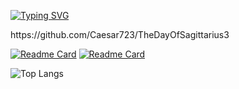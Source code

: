 [![Typing SVG](https://readme-typing-svg.herokuapp.com?font=Fira+Code&pause=1000&color=CA3DF7&random=false&width=435&lines=Welcome%EF%BC%81)](https://git.io/typing-svg)
<!--
**Caesar723/Caesar723** is a ✨ _special_ ✨ repository because its `README.md` (this file) appears on your GitHub profile.

Here are some ideas to get you started:

- 🔭 I’m currently working on ...
- 🌱 I’m currently learning ...
- 👯 I’m looking to collaborate on ...
- 🤔 I’m looking for help with ...
- 💬 Ask me about ...
- 📫 How to reach me: ...
- 😄 Pronouns: ...
- ⚡ Fun fact: ...
-->https://github.com/Caesar723/TheDayOfSagittarius3


[![Readme Card](https://github-readme-stats.vercel.app/api/pin/?username=Caesar723&repo=TheDayOfSagittarius3&theme=tokyonight)](https://github.com/Caesar723/TheDayOfSagittarius3)
[![Readme Card](https://github-readme-stats.vercel.app/api/pin/?username=Caesar723&repo=Magic&theme=tokyonight)](https://github.com/Caesar723/Magic)


![Top Langs](https://github-readme-stats.vercel.app/api/top-langs/?username=Caesar723&layout=compact&theme=tokyonight)
